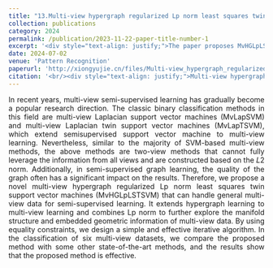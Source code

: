 ```yaml
---
title: "13.Multi-view hypergraph regularized Lp norm least squares twin support vector machines for semi-supervised learning"
collection: publications
category: 2024
permalink: /publication/2023-11-22-paper-title-number-1
excerpt: '<div style="text-align: justify;">The paper proposes MvHGLpLSTSVM for multi - view semi - supervised learning, combining hypergraph and Lp norm, and validates its effectiveness via experiments.</div>'
date: 2024-07-02
venue: 'Pattern Recognition'
paperurl: 'http://xiongyujie.cn/files/Multi-view_hypergraph_regularized_Lp_norm_least_squares_twin_support_vector_machines_for_semi-supervised_learning.pdf'
citation: '<br/><div style="text-align: justify;">Multi-view hypergraph regularized Lp norm least squares twin support vector machines for semi-supervised learning, J. Lu, X.-J. Xie* and Y.-J. Xiong, Pattern Recognition, 2024, 156: 110753</div>'
---
```


<div style="text-align: justify;">In recent years, multi-view semi-supervised learning has gradually become a popular research direction. The classic binary classification methods in this field are multi-view Laplacian support vector machines (MvLapSVM) and multi-view Laplacian twin support vector machines (MvLapTSVM), which extend semisupervised support vector machine to multi-view learning. Nevertheless, similar to the majority of SVM-based multi-view methods, the above methods are two-view methods that cannot fully leverage the information from all views and are constructed based on the 𝐿2 norm. Additionally, in semi-supervised graph learning, the quality of the graph often has a significant impact on the results. Therefore, we propose a novel multi-view hypergraph regularized Lp norm least squares twin support vector machines (MvHGLpLSTSVM) that can handle general multi-view data for semi-supervised learning. It extends hypergraph learning to multi-view learning and combines Lp norm to further explore the manifold structure and embedded geometric information of multi-view data. By using equality constraints, we design a simple and effective iterative algorithm. In the classification of six multi-view datasets, we compare the proposed method with some other state-of-the-art methods, and the results show that the proposed method is effective.</div>

<br/>
